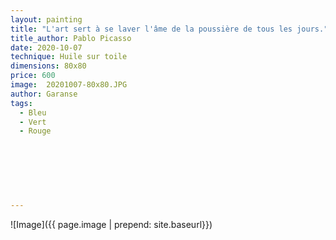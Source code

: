 ```yaml
---
layout: painting
title: "L'art sert à se laver l'âme de la poussière de tous les jours." 
title_author: Pablo Picasso                                         
date: 2020-10-07
technique: Huile sur toile 
dimensions: 80x80
price: 600
image:  20201007-80x80.JPG
author: Garanse
tags:
  - Bleu
  - Vert
  - Rouge
  
  
  
  
  
  
  
---
```

![Image]({{ page.image | prepend: site.baseurl}})

